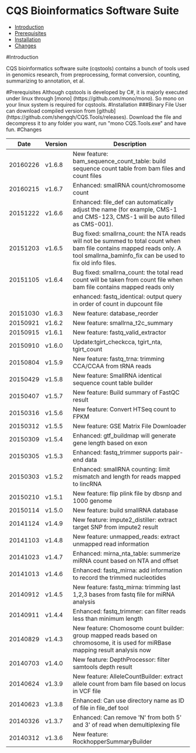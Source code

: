 CQS Bioinformatics Software Suite
==
* [Introduction](#Introduction)
* [Prerequisites](#Prerequisites)
* [Installation](#Installation)
* [Changes](#changes)

<a name="Introduction"/>
#Introduction

CQS bioinformatics software suite (cqstools) contains a bunch of tools used in genomics research, from preprocessing, format conversion, counting, summarizing to annotation, et al.

<a name="Prerequisites"/>
#Prerequisites
Although cqstools is developed by C#, it is majorly executed under linux through [mono] (https://github.com/mono/mono). So mono on your linux system is required for cqstools.

<a name="Installation"/>
#Installation
###Binary File
User can download compiled version from [github](https://github.com/shengqh/CQS.Tools/releases). Download the file and decompress it to any folder you want, run "mono CQS.Tools.exe" and have fun.

<a name="Changes"/>
#Changes

|Date|Version|Description|
|---|---|---|
|20160226| v1.6.8|New feature: bam_sequence_count_table: build sequence count table from bam files and count files
|20160215| v1.6.7|Enhanced: smallRNA count/chromosome count
|20151222| v1.6.6|Enhanced: file_def can automatically adjust the name (for example, CMS-1 and CMS-123, CMS-1 will be auto filled as CMS-001).
|20151203| v1.6.5|Bug fixed: smallrna_count: the NTA reads will not be summed to total count when bam file contains mapped reads only. A tool smallrna_baminfo_fix can be used to fix old info files.
|20151105| v1.6.4|Bug fixed: smallrna_count: the total read count will be taken from count file when bam file contains mapped reads only
|||enhanced: fastq_identical: output query in order of count in dupcount file|
|20151030| v1.6.3|New feature: database_reorder|
|20150921| v1.6.2|New feature: smallrna_t2c_summary|
|20150915| v1.6.1|New feature: fastq_valid_extractor|
|20150910| v1.6.0|Update:tgirt_checkcca, tgirt_nta, tgirt_count|
|20150804| v1.5.9|New feature: fastq_trna: trimming CCA/CCAA from tRNA reads|
|20150429| v1.5.8|New feature: SmallRNA identical sequence count table builder|
|20150407| v1.5.7|New feature: Build summary of FastQC result|
|20150316| v1.5.6|New feature: Convert HTSeq count to FPKM|
|20150312| v1.5.5|New feature: GSE Matrix File Downloader|
|20150309| v1.5.4|Enhanced: gtf_buildmap will generate gene length based on exon|
|20150305| v1.5.3|Enhanced: fastq_trimmer supports pair-end data|
|20150303| v1.5.2|Enhanced: smallRNA counting: limit mismatch and length for reads mapped to lincRNA|
|20150210| v1.5.1|New feature: flip plink file by dbsnp and 1000 genome|
|20150114| v1.5.0|New feature: build smallRNA database|
|20141124| v1.4.9|New feature: impute2_distiller: extract target SNP from impute2 result|
|20141103| v1.4.8|New feature: unmapped_reads: extract unmapped read information|
|20141023| v1.4.7|Enhanced: mirna_nta_table: summerize miRNA count based on NTA and offset|
|20141013| v1.4.6|Enhanced: fastq_mirna: add information to record the trimmed nucleotides|
|20140912| v1.4.5|New feature: fastq_mirna: trimming last 1,2,3 bases from fastq file for miRNA analysis|
|20140911| v1.4.4|Enhanced: fastq_trimmer: can filter reads less than minimum length|
|20140829| v1.4.3|New feature: Chomosome count builder: group mapped reads based on chromosome, it is used for miRBase mapping result analysis now|
|20140703| v1.4.0|New feature: DepthProcessor: filter samtools depth result|
|20140624| v1.3.9|New feature: AlleleCountBuilder: extract allele count from bam file based on locus in VCF file|
|20140623| v1.3.8|Enhanced: Can use directory name as ID of file in file_def tool|
|20140326| v1.3.7|Enhanced: Can remove 'N' from both 5' and 3' of read when demultiplexing file|
|20140312| v1.3.6|New feature: RockhopperSummaryBuilder|